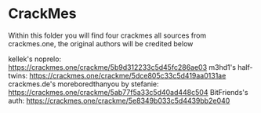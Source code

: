 # CrackMes
Within this folder you will find four crackmes all sources from crackmes.one, the original authors will be credited below

kellek's noprelo: https://crackmes.one/crackme/5b9d312233c5d45fc286ae03
m3hd1's half-twins: https://crackmes.one/crackme/5dce805c33c5d419aa0131ae
crackmes.de's moreboredthanyou by stefanie: https://crackmes.one/crackme/5ab77f5a33c5d40ad448c504
BitFriends's auth: https://crackmes.one/crackme/5e8349b033c5d4439bb2e040
